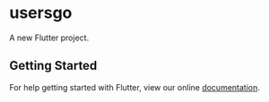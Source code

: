 # usersgo

A new Flutter project.

## Getting Started

For help getting started with Flutter, view our online
[documentation](https://flutter.io/).
